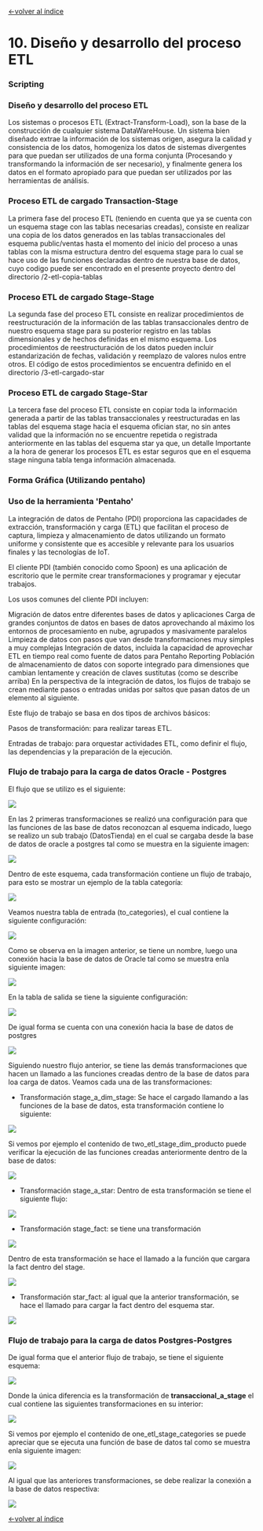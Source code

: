[<-volver al índice](../README.md#indice)
# 10. Diseño y desarrollo del proceso ETL

### Scripting
### Diseño y desarrollo del proceso ETL

Los sistemas o procesos ETL (Extract-Transform-Load), son la base de la construcción de cualquier sistema DataWareHouse. Un sistema bien diseñado extrae la información de los sistemas origen, asegura la calidad y consistencia de los datos, homogeniza los datos de sistemas divergentes para que puedan ser utilizados de una forma conjunta (Procesando y transformando la información de ser necesario), y finalmente genera los datos en el formato apropiado para que puedan ser utilizados por las herramientas de análisis.

### Proceso ETL de cargado Transaction-Stage

La primera fase del proceso ETL (teniendo en cuenta que ya se cuenta con un esquema stage con las tablas necesarias creadas), consiste en realizar una copia de los datos generados en las tablas transaccionales del esquema public/ventas hasta el momento del inicio del proceso a unas tablas con la misma estructura dentro del esquema stage para lo cual se hace uso de las funciones declaradas dentro de nuestra base de datos, cuyo codigo puede ser encontrado en el presente proyecto dentro del directorio /2-etl-copia-tablas

### Proceso ETL de cargado Stage-Stage
La segunda fase del proceso ETL consiste en realizar procedimientos de reestructuración de la información de las tablas transaccionales dentro de nuestro esquema stage para su posterior registro en las tablas dimensionales y de hechos definidas en el mismo esquema. Los procedimientos de reestructuración de los datos pueden incluir estandarización de fechas, validación y reemplazo de valores nulos entre otros. El código de estos procedimientos se encuentra definido en el directorio /3-etl-cargado-star

### Proceso ETL de cargado Stage-Star
La tercera fase del proceso ETL consiste en copiar toda la información generada a partir de las tablas transaccionales y reestructuradas en las tablas del esquema stage hacia el esquema ofician star, no sin antes validad que la información no se encuentre repetida o registrada anteriormente en las tablas del esquema star ya que, un detalle Importante a la hora de generar los procesos ETL es estar seguros que en el esquema stage ninguna  tabla tenga información almacenada.


### Forma Gráfica (Utilizando pentaho)
### Uso de la herramienta 'Pentaho'
La integración de datos de Pentaho (PDI) proporciona las capacidades de extracción, transformación y carga (ETL) que facilitan el proceso de captura, limpieza y almacenamiento de datos utilizando un formato uniforme y consistente que es accesible y relevante para los usuarios finales y las tecnologías de IoT.

El cliente PDI (también conocido como Spoon) es una aplicación de escritorio que le permite crear transformaciones y programar y ejecutar trabajos.

Los usos comunes del cliente PDI incluyen:

Migración de datos entre diferentes bases de datos y aplicaciones
Carga de grandes conjuntos de datos en bases de datos aprovechando al máximo los entornos de procesamiento en nube, agrupados y masivamente paralelos
Limpieza de datos con pasos que van desde transformaciones muy simples a muy complejas
Integración de datos, incluida la capacidad de aprovechar ETL en tiempo real como fuente de datos para Pentaho Reporting
Población de almacenamiento de datos con soporte integrado para dimensiones que cambian lentamente y creación de claves sustitutas (como se describe arriba)
En la perspectiva de la integración de datos, los flujos de trabajo se crean mediante pasos o entradas unidas por saltos que pasan datos de un elemento al siguiente.

Este flujo de trabajo se basa en dos tipos de archivos básicos:

Pasos de transformación: para realizar tareas ETL.

Entradas de trabajo: para orquestar actividades ETL, como definir el flujo, las dependencias y la preparación de la ejecución.

### Flujo de trabajo para la carga de datos Oracle - Postgres
El flujo que se utilizo es el siguiente:

![](img/flujo_pentaho.png)

En las 2 primeras transformaciones se realizó una configuración para que las funciones de las base de datos reconozcan al esquema indicado, luego se realizo un sub trabajo (DatosTienda) en el cual se cargaba desde la base de datos de oracle a postgres tal como se muestra en la siguiente imagen:

![](img/flujo_pentaho_esquema.png)

Dentro de este esquema, cada transformación contiene un flujo de trabajo, para esto se mostrar un ejemplo de la tabla categoría:

![](img/flujo_pentaho_categoria.png)

Veamos nuestra tabla de entrada (to_categories), el cual contiene la siguiente configuración:

![](img/flujo_pentaho_entrada_categoria.png)

Como se observa en la imagen anterior, se tiene un nombre, luego una conexión hacia la base de datos de Oracle tal como se muestra enla siguiente imagen:

![](img/flujo_pentaho_conexion.png)

En la tabla de salida se tiene la siguiente configuración:

![](img/flujo_pentaho_salida.png)

De igual forma se cuenta con una conexión hacia la base de datos de postgres

![](img/flujo_pentaho_postgres.png)

Siguiendo nuestro flujo anterior, se tiene las demás transformaciones que hacen un llamado  a las funciones creadas dentro de la base de datos para loa carga de datos. Veamos cada una de las transformaciones:

- Transformación stage_a_dim_stage: Se hace el cargado llamando a las funciones de la base de datos, esta transformación contiene lo siguiente:

![](img/transformacion_stage_dimstage.png)

Si vemos por ejemplo el contenido de two_etl_stage_dim_producto puede verificar la ejecución de las funciones creadas anteriormente dentro de la base de datos:

![](img/flujo_pentaho_funcionU.png)

- Transformación stage_a_star: Dentro de esta transformación se tiene el siguiente flujo:

![](img/transformacion_stage_star.png)

- Transformación stage_fact: se tiene una transformación 

![](img/transformacion_stage_fac.png)

Dentro de esta transformación se hace el llamado a la función que cargara la fact dentro del stage.

![](img/flujo_pentaho_funcionD.png)

- Transformación star_fact: al igual que la anterior transformación, se hace el llamado para cargar la fact dentro del esquema star.

![](img/transformacion_star_fact.png)

### Flujo de trabajo para la carga de datos Postgres-Postgres

De igual forma que el anterior flujo de trabajo, se tiene el siguiente esquema:

![](img/flujo_pentahoi_postgres.png)

Donde la única diferencia es la transformación de **transaccional_a_stage** el cual contiene las siguientes transformaciones en su interior:

![](img/flujo_pentaho_transaccional_a_stage.png)

Si vemos por ejemplo el contenido de one_etl_stage_categories se puede apreciar que se ejecuta una función de base de datos tal como se muestra enla siguiente imagen:

![](img/flujo_pentaho_one_etl_stage_categories.png)

Al igual que las anteriores transformaciones, se debe realizar la conexión a la base de datos respectiva:

![](img/conexion_bd_pg.png)

[<-volver al índice](../README.md#indice)